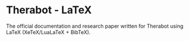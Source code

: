 # Therabot - LaTeX
The official documentation and research paper written for Therabot using LaTeX (XeTeX/LuaLaTeX + BibTeX).
